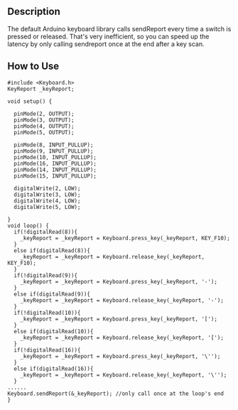 Description
------
The default Arduino keyboard library calls sendReport every time a switch is pressed or released. 
That's very inefficient, so you can speed up the latency by only calling sendreport once at the end after a key scan.

How to Use
------
    #include <Keyboard.h>
    KeyReport _keyReport;

    void setup() {

      pinMode(2, OUTPUT);
      pinMode(3, OUTPUT);
      pinMode(4, OUTPUT);
      pinMode(5, OUTPUT);

      pinMode(8, INPUT_PULLUP);
      pinMode(9, INPUT_PULLUP);
      pinMode(10, INPUT_PULLUP);
      pinMode(16, INPUT_PULLUP);
      pinMode(14, INPUT_PULLUP);
      pinMode(15, INPUT_PULLUP);

      digitalWrite(2, LOW);
      digitalWrite(3, LOW);
      digitalWrite(4, LOW);
      digitalWrite(5, LOW);

    }
    void loop() {
      if(!digitalRead(8)){
        _keyReport = _keyReport = Keyboard.press_key(_keyReport, KEY_F10);
      }
      else if(digitalRead(8)){
        _keyReport = _keyReport = Keyboard.release_key(_keyReport, KEY_F10);
      }
      if(!digitalRead(9)){
        _keyReport = _keyReport = Keyboard.press_key(_keyReport, '-');
      }
      else if(digitalRead(9)){
        _keyReport = _keyReport = Keyboard.release_key(_keyReport, '-');
      }
      if(!digitalRead(10)){
        _keyReport = _keyReport = Keyboard.press_key(_keyReport, '[');
      }
      else if(digitalRead(10)){
        _keyReport = _keyReport = Keyboard.release_key(_keyReport, '[');
      }
      if(!digitalRead(16)){
        _keyReport = _keyReport = Keyboard.press_key(_keyReport, '\'');
      }
      else if(digitalRead(16)){
        _keyReport = _keyReport = Keyboard.release_key(_keyReport, '\'');
      }
    ......
    Keyboard.sendReport(&_keyReport); //only call once at the loop's end
    }
